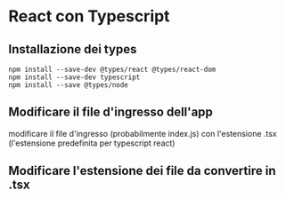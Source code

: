 # React con Typescript

## Installazione dei types

```
npm install --save-dev @types/react @types/react-dom
npm install --save-dev typescript
npm install --save @types/node
```

## Modificare il file d'ingresso dell'app

modificare il file d'ingresso (probabilmente index.js) con l'estensione .tsx (l'estensione predefinita per typescript react)


## Modificare l'estensione dei file da convertire in .tsx

